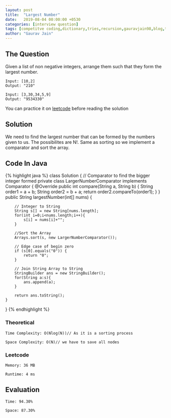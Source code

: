 ```yaml
---
layout: post
title:  "Largest Number"
date:   2019-08-04 00:00:00 +0530
categories: [interview question]
tags: [competitve coding,dictionary,tries,recursion,gauravjain98,blog,training,string,leetcode,hackerrank,hackerearth,array,sorting,list,arraylist,strings,interview]
author: "Gaurav Jain"
---
```


## The Question

Given a list of non negative integers, arrange them such that they form the largest number.

```
Input: [10,2]
Output: "210"
```

```
Input: [3,30,34,5,9]
Output: "9534330"
```
You can practice it on [leetcode](https://leetcode.com/problems/largest-number/) before reading the solution

## Solution
We need to find the largest number that can be formed by the numbers given to us. 
The possibilites are N!. Same as sorting so we implement a comparator and sort the array.

## Code In Java

{% highlight java %}
class Solution {
    // Comparator to find the bigger integer formed
    private class LargerNumberComparator implements Comparator<String> {
        @Override
        public int compare(String a, String b) {
            String order1 = a + b;
            String order2 = b + a;
           return order2.compareTo(order1);
        }
    }
    public String largestNumber(int[] nums) {

        // Integer to String
        String s[] = new String[nums.length];
        for(int i=0;i<nums.length;i++){
            s[i] = nums[i]+"";
        }

        //Sort the Array
        Arrays.sort(s, new LargerNumberComparator());

        // Edge case of begin zero
        if (s[0].equals("0")) {
            return "0";
        }

        // Join String Array to String 
        StringBuilder ans = new StringBuilder();
        for(String a:s){
            ans.append(a);
        }

        return ans.toString();
    }
}
{% endhighlight %}


### Theoretical

    Time Complexity: O(Nlog(N))// As it is a sorting process

    Space Complexity: O(N)// we have to save all nodes

### Leetcode

    Memory: 36 MB

    Runtime: 4 ms

## Evaluation

    Time: 94.30%

    Space: 87.30%